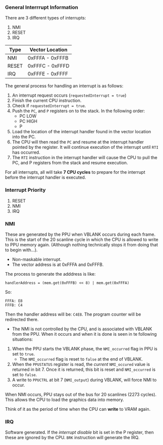 ### General Interrrupt Information

There are 3 different types of interrupts:

1. NMI
2. RESET
3. IRQ

|Type|Vector Location|
|----|---------------|
|NMI|0xFFFA - 0xFFFB|
|RESET|0xFFFC - 0xFFFD|
|IRQ|0xFFFE - 0xFFFF|

The general process for handling an interrupt is as follows:

1. An interrupt request occurs (`requestedInterrupt = true`)
2. Finish the current CPU instruction.
3. Check if `requestedInterrupt = true`. 
4. Push the `PC`, and `P` registers on to the stack. In the following order:
    * PC LOW
    * PC HIGH
    * P
5. Load the location of the interrupt handler found in the vector location into the PC.
6. The CPU will then read the `PC` and resume at the interrupt handler pointed by the register. It will continue execution of the interrupt until `RTI` has occurred.
7. The `RTI` instruction in the interrupt handler will cause the CPU to pull the PC, and P registers from the stack and resume execution.

For all interrupts, all will take **7 CPU cycles** to prepare for the interrupt before the interrupt handler is executed.

### Interrupt Priority

1. RESET
2. NMI
3. IRQ

### NMI

These are generated by the PPU when VBLANK occurs during each frame. This is the start of the 20 scanline cycle in which the CPU is allowed to write to PPU memory again. (Although nothing technically stops it from doing that to begin with...).

* Non-maskable interrupt. 
* The vector address is at 0xFFFA and 0xFFFB.

The process to generate the adddress is like:

```
handlerAddress = (mem.get(0xFFFB) << 8) | mem.get(0xFFFA)
```

So:

```
FFFA: E8
FFFB: C4
```

Then the handler address will be: `C4E8`. The program counter will be redirected there.

* The NMI is not controlled by the CPU, and is associated with VBLANK from the PPU. When it occurs and when it is done is seen in te following situations:

1. When the PPU starts the VBLANK phase, the `NMI_occurred` flag in PPU is set to `true`. 
    * The `NMI_occurred` flag is reset to `false` at the end of VBLANK.
2. When the `PPUSTATUS` register is read, the *current* `NMI_occured` value is returned in bit 7. Once it is returned, this bit is reset and `NMI_occurred` is set to `false`.
3. A write to `PPUCTRL` at bit 7 (`NMI_output`) during VBLANK, will force NMI to occur.

When NMI occurs, PPU stays out of the bus for 20 scanlines (2273 cycles). This allows the CPU to load the graphics data into memory.

Think of it as the period of time when the CPU can **write** to VRAM again.

### IRQ

Software generated. If the *interrupt disable* bit is set in the P register, then these are ignored by the CPU. `BRK` instruction will generate the IRQ. 